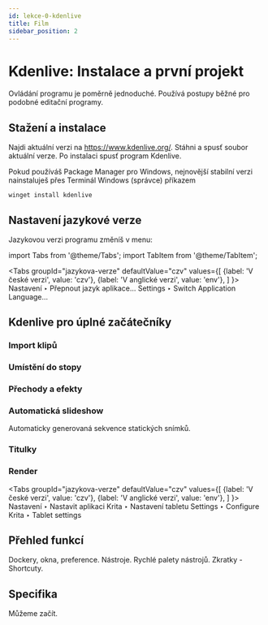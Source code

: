 ```yaml
---
id: lekce-0-kdenlive
title: Film
sidebar_position: 2
---
```


# Kdenlive: Instalace a první projekt
Ovládání programu je poměrně jednoduché. Používá postupy běžné pro podobné editační programy.
## Stažení a instalace

Najdi aktuální verzi na https://www.kdenlive.org/. Stáhni a spusť soubor aktuální verze.  Po instalaci spusť program Kdenlive.

Pokud používáš Package Manager pro Windows, nejnovější stabilní verzi nainstaluješ přes Terminál Windows (správce) příkazem

```
winget install kdenlive
```



## Nastavení jazykové verze
Jazykovou verzi programu změníš v menu:

import Tabs from '@theme/Tabs';
import TabItem from '@theme/TabItem';

<Tabs
  groupId="jazykova-verze"
  defaultValue="czv"
  values={[
    {label: 'V české verzi', value: 'czv'},
    {label: 'V anglické verzi', value: 'env'},
  ]
}>
<TabItem value="czv">Nastavení ‣ Přepnout jazyk aplikace...</TabItem>
<TabItem value="env">Settings ‣ Switch Application Language...</TabItem>
</Tabs>

## Kdenlive pro úplné začátečníky
### Import klipů
### Umístění do stopy
### Přechody a efekty
### Automatická slideshow
Automaticky generovaná sekvence statických snímků.
### Titulky
### Render
<Tabs
  groupId="jazykova-verze"
  defaultValue="czv"
  values={[
    {label: 'V české verzi', value: 'czv'},
    {label: 'V anglické verzi', value: 'env'},
  ]
}>
<TabItem value="czv">Nastavení ‣ Nastavit aplikaci Krita ‣ Nastavení tabletu</TabItem>
<TabItem value="env">Settings ‣ Configure Krita ‣ Tablet settings </TabItem>
</Tabs>


## Přehled funkcí
Dockery, okna, preference. Nástroje. Rychlé palety nástrojů. Zkratky - Shortcuty.
## Specifika

Můžeme začít.
